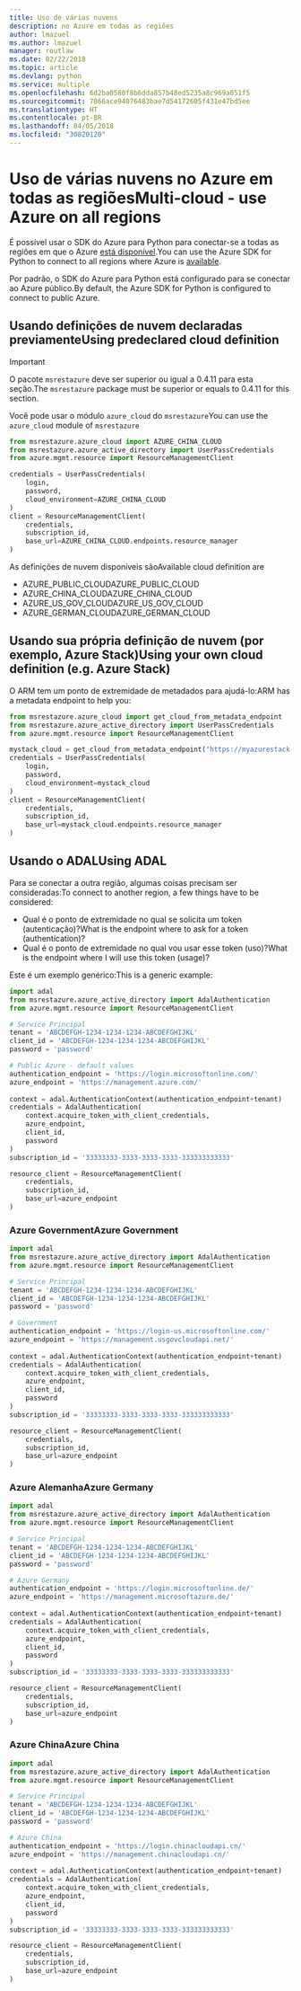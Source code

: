 ```yaml
---
title: Uso de várias nuvens
description: no Azure em todas as regiões
author: lmazuel
ms.author: lmazuel
manager: routlaw
ms.date: 02/22/2018
ms.topic: article
ms.devlang: python
ms.service: multiple
ms.openlocfilehash: 6d2ba0580f8b6dda857b48ed5235a8c969a051f5
ms.sourcegitcommit: 7066ace94076483bae7d54172605f431e47bd5ee
ms.translationtype: HT
ms.contentlocale: pt-BR
ms.lasthandoff: 04/05/2018
ms.locfileid: "30820120"
---
```

# <a name="multi-cloud---use-azure-on-all-regions"></a><span data-ttu-id="60795-103">Uso de várias nuvens no Azure em todas as regiões</span><span class="sxs-lookup"><span data-stu-id="60795-103">Multi-cloud - use Azure on all regions</span></span>

<span data-ttu-id="60795-104">É possível usar o SDK do Azure para Python para conectar-se a todas as regiões em que o Azure [está disponível](https://azure.microsoft.com/regions/services).</span><span class="sxs-lookup"><span data-stu-id="60795-104">You can use the Azure SDK for Python to connect to all regions where Azure is [available](https://azure.microsoft.com/regions/services).</span></span>

<span data-ttu-id="60795-105">Por padrão, o SDK do Azure para Python está configurado para se conectar ao Azure público.</span><span class="sxs-lookup"><span data-stu-id="60795-105">By default, the Azure SDK for Python is configured to connect to public Azure.</span></span>

## <a name="using-predeclared-cloud-definition"></a><span data-ttu-id="60795-106">Usando definições de nuvem declaradas previamente</span><span class="sxs-lookup"><span data-stu-id="60795-106">Using predeclared cloud definition</span></span>

> [!IMPORTANT]
> <span data-ttu-id="60795-107">O pacote `msrestazure` deve ser superior ou igual a 0.4.11 para esta seção.</span><span class="sxs-lookup"><span data-stu-id="60795-107">The `msrestazure` package must be superior or equals to 0.4.11 for this section.</span></span>

<span data-ttu-id="60795-108">Você pode usar o módulo `azure_cloud` do `msrestazure`</span><span class="sxs-lookup"><span data-stu-id="60795-108">You can use the `azure_cloud` module of `msrestazure`</span></span>

```python
from msrestazure.azure_cloud import AZURE_CHINA_CLOUD
from msrestazure.azure_active_directory import UserPassCredentials
from azure.mgmt.resource import ResourceManagementClient

credentials = UserPassCredentials(
    login,
    password,
    cloud_environment=AZURE_CHINA_CLOUD
)
client = ResourceManagementClient(
    credentials,
    subscription_id,
    base_url=AZURE_CHINA_CLOUD.endpoints.resource_manager
)
``` 
  
<span data-ttu-id="60795-109">As definições de nuvem disponíveis são</span><span class="sxs-lookup"><span data-stu-id="60795-109">Available cloud definition are</span></span>
  - <span data-ttu-id="60795-110">AZURE_PUBLIC_CLOUD</span><span class="sxs-lookup"><span data-stu-id="60795-110">AZURE_PUBLIC_CLOUD</span></span>
  - <span data-ttu-id="60795-111">AZURE_CHINA_CLOUD</span><span class="sxs-lookup"><span data-stu-id="60795-111">AZURE_CHINA_CLOUD</span></span>
  - <span data-ttu-id="60795-112">AZURE_US_GOV_CLOUD</span><span class="sxs-lookup"><span data-stu-id="60795-112">AZURE_US_GOV_CLOUD</span></span>
  - <span data-ttu-id="60795-113">AZURE_GERMAN_CLOUD</span><span class="sxs-lookup"><span data-stu-id="60795-113">AZURE_GERMAN_CLOUD</span></span>

## <a name="using-your-own-cloud-definition-eg-azure-stack"></a><span data-ttu-id="60795-114">Usando sua própria definição de nuvem (por exemplo, Azure Stack)</span><span class="sxs-lookup"><span data-stu-id="60795-114">Using your own cloud definition (e.g. Azure Stack)</span></span>
<span data-ttu-id="60795-115">O ARM tem um ponto de extremidade de metadados para ajudá-lo:</span><span class="sxs-lookup"><span data-stu-id="60795-115">ARM has a metadata endpoint to help you:</span></span>

```python
from msrestazure.azure_cloud import get_cloud_from_metadata_endpoint
from msrestazure.azure_active_directory import UserPassCredentials
from azure.mgmt.resource import ResourceManagementClient

mystack_cloud = get_cloud_from_metadata_endpoint("https://myazurestack-arm-endpoint.com")
credentials = UserPassCredentials(
    login,
    password,
    cloud_environment=mystack_cloud
)
client = ResourceManagementClient(
    credentials,
    subscription_id,
    base_url=mystack_cloud.endpoints.resource_manager
)
```
## <a name="using-adal"></a><span data-ttu-id="60795-116">Usando o ADAL</span><span class="sxs-lookup"><span data-stu-id="60795-116">Using ADAL</span></span>

<span data-ttu-id="60795-117">Para se conectar a outra região, algumas coisas precisam ser consideradas:</span><span class="sxs-lookup"><span data-stu-id="60795-117">To connect to another region, a few things have to be considered:</span></span>

- <span data-ttu-id="60795-118">Qual é o ponto de extremidade no qual se solicita um token (autenticação)?</span><span class="sxs-lookup"><span data-stu-id="60795-118">What is the endpoint where to ask for a token (authentication)?</span></span>
- <span data-ttu-id="60795-119">Qual é o ponto de extremidade no qual vou usar esse token (uso)?</span><span class="sxs-lookup"><span data-stu-id="60795-119">What is the endpoint where I will use this token (usage)?</span></span>

<span data-ttu-id="60795-120">Este é um exemplo genérico:</span><span class="sxs-lookup"><span data-stu-id="60795-120">This is a generic example:</span></span>

```python
import adal
from msrestazure.azure_active_directory import AdalAuthentication
from azure.mgmt.resource import ResourceManagementClient

# Service Principal
tenant = 'ABCDEFGH-1234-1234-1234-ABCDEFGHIJKL'
client_id = 'ABCDEFGH-1234-1234-1234-ABCDEFGHIJKL'
password = 'password'

# Public Azure - default values
authentication_endpoint = 'https://login.microsoftonline.com/'
azure_endpoint = 'https://management.azure.com/'
    
context = adal.AuthenticationContext(authentication_endpoint+tenant)
credentials = AdalAuthentication(
    context.acquire_token_with_client_credentials,
    azure_endpoint,
    client_id,
    password
)
subscription_id = '33333333-3333-3333-3333-333333333333'

resource_client = ResourceManagementClient(
    credentials,
    subscription_id,
    base_url=azure_endpoint
)
```

### <a name="azure-government"></a><span data-ttu-id="60795-121">Azure Government</span><span class="sxs-lookup"><span data-stu-id="60795-121">Azure Government</span></span>
```python
import adal
from msrestazure.azure_active_directory import AdalAuthentication
from azure.mgmt.resource import ResourceManagementClient

# Service Principal
tenant = 'ABCDEFGH-1234-1234-1234-ABCDEFGHIJKL'
client_id = 'ABCDEFGH-1234-1234-1234-ABCDEFGHIJKL'
password = 'password'

# Government
authentication_endpoint = 'https://login-us.microsoftonline.com/'
azure_endpoint = 'https://management.usgovcloudapi.net/'
    
context = adal.AuthenticationContext(authentication_endpoint+tenant)
credentials = AdalAuthentication(
    context.acquire_token_with_client_credentials,
    azure_endpoint,
    client_id,
    password
)
subscription_id = '33333333-3333-3333-3333-333333333333'

resource_client = ResourceManagementClient(
    credentials,
    subscription_id,
    base_url=azure_endpoint
)
```

### <a name="azure-germany"></a><span data-ttu-id="60795-122">Azure Alemanha</span><span class="sxs-lookup"><span data-stu-id="60795-122">Azure Germany</span></span>
```python
import adal
from msrestazure.azure_active_directory import AdalAuthentication
from azure.mgmt.resource import ResourceManagementClient

# Service Principal
tenant = 'ABCDEFGH-1234-1234-1234-ABCDEFGHIJKL'
client_id = 'ABCDEFGH-1234-1234-1234-ABCDEFGHIJKL'
password = 'password'

# Azure Germany
authentication_endpoint = 'https://login.microsoftonline.de/'
azure_endpoint = 'https://management.microsoftazure.de/'
    
context = adal.AuthenticationContext(authentication_endpoint+tenant)
credentials = AdalAuthentication(
    context.acquire_token_with_client_credentials,
    azure_endpoint,
    client_id,
    password
)
subscription_id = '33333333-3333-3333-3333-333333333333'

resource_client = ResourceManagementClient(
    credentials,
    subscription_id,
    base_url=azure_endpoint
)
```

### <a name="azure-china"></a><span data-ttu-id="60795-123">Azure China</span><span class="sxs-lookup"><span data-stu-id="60795-123">Azure China</span></span>
```python
import adal
from msrestazure.azure_active_directory import AdalAuthentication
from azure.mgmt.resource import ResourceManagementClient

# Service Principal
tenant = 'ABCDEFGH-1234-1234-1234-ABCDEFGHIJKL'
client_id = 'ABCDEFGH-1234-1234-1234-ABCDEFGHIJKL'
password = 'password'

# Azure China
authentication_endpoint = 'https://login.chinacloudapi.cn/'
azure_endpoint = 'https://management.chinacloudapi.cn/'
    
context = adal.AuthenticationContext(authentication_endpoint+tenant)
credentials = AdalAuthentication(
    context.acquire_token_with_client_credentials,
    azure_endpoint,
    client_id,
    password
)
subscription_id = '33333333-3333-3333-3333-333333333333'

resource_client = ResourceManagementClient(
    credentials,
    subscription_id,
    base_url=azure_endpoint
)
```
